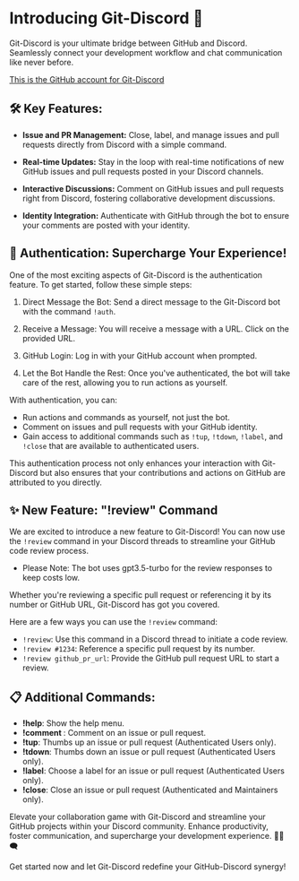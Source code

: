 # Introducing Git-Discord 🚀

Git-Discord is your ultimate bridge between GitHub and Discord. Seamlessly connect your development workflow and chat communication like never before.

[This is the GitHub account for Git-Discord](https://github.com/Git-Discord)

## 🛠️ Key Features:

- **Issue and PR Management:** Close, label, and manage issues and pull requests directly from Discord with a simple command.

- **Real-time Updates:** Stay in the loop with real-time notifications of new GitHub issues and pull requests posted in your Discord channels.

- **Interactive Discussions:** Comment on GitHub issues and pull requests right from Discord, fostering collaborative development discussions.

- **Identity Integration:** Authenticate with GitHub through the bot to ensure your comments are posted with your identity.

## 🔐 Authentication: Supercharge Your Experience!

One of the most exciting aspects of Git-Discord is the authentication feature. To get started, follow these simple steps:

1. Direct Message the Bot: Send a direct message to the Git-Discord bot with the command `!auth`.

2. Receive a Message: You will receive a message with a URL. Click on the provided URL.

3. GitHub Login: Log in with your GitHub account when prompted.

4. Let the Bot Handle the Rest: Once you've authenticated, the bot will take care of the rest, allowing you to run actions as yourself.

With authentication, you can:

- Run actions and commands as yourself, not just the bot.
- Comment on issues and pull requests with your GitHub identity.
- Gain access to additional commands such as `!tup`, `!tdown`, `!label`, and `!close` that are available to authenticated users.

This authentication process not only enhances your interaction with Git-Discord but also ensures that your contributions and actions on GitHub are attributed to you directly.

## ✨ New Feature: "!review" Command

We are excited to introduce a new feature to Git-Discord! You can now use the `!review` command in your Discord threads to streamline your GitHub code review process. 
- Please Note: The bot uses gpt3.5-turbo for the review responses to keep costs low.

Whether you're reviewing a specific pull request or referencing it by its number or GitHub URL, Git-Discord has got you covered.

Here are a few ways you can use the `!review` command:

- `!review`: Use this command in a Discord thread to initiate a code review.
- `!review #1234`: Reference a specific pull request by its number.
- `!review github_pr_url`: Provide the GitHub pull request URL to start a review.

## 📋 Additional Commands:

- **!help**: Show the help menu.
- **!comment <message>**: Comment on an issue or pull request.
- **!tup**: Thumbs up an issue or pull request (Authenticated Users only).
- **!tdown**: Thumbs down an issue or pull request (Authenticated Users only).
- **!label**: Choose a label for an issue or pull request (Authenticated Users only).
- **!close**: Close an issue or pull request (Authenticated and Maintainers only).

Elevate your collaboration game with Git-Discord and streamline your GitHub projects within your Discord community. Enhance productivity, foster communication, and supercharge your development experience. 🚀🔗🗨️

Get started now and let Git-Discord redefine your GitHub-Discord synergy!



